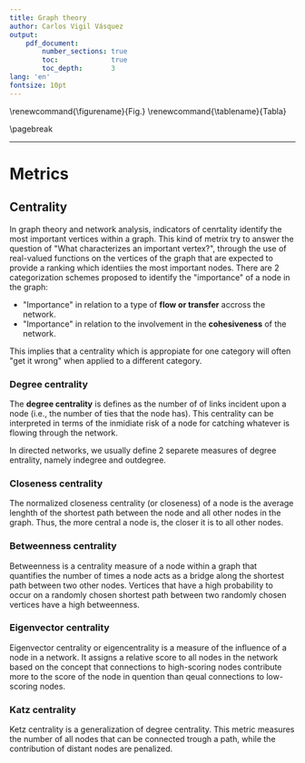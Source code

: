 ```yaml
---
title: Graph theory
author: Carlos Vigil Vásquez
output:
    pdf_document:
        number_sections: true
        toc:			 true
        toc_depth:		 3
lang: 'en'
fontsize: 10pt
---
```


\renewcommand{\figurename}{Fig.}
\renewcommand{\tablename}{Tabla}

\pagebreak

-----

# Metrics
## Centrality
In graph theory and network analysis, indicators of cenrtality identify the most important vertices within a graph.
This kind of metrix try to answer the question of "What characterizes an important vertex?", through the use of real-valued functions on the vertices of the graph that are expected to provide a ranking which identiies the most important nodes.
There are 2 categorization schemes proposed to identify the "importance" of a node in the graph:

* "Importance" in relation to a type of __flow or transfer__ accross the network.
* "Importance" in relation to the involvement in the __cohesiveness__ of the network.

This implies that a centrality which is appropiate for one category will often "get it wrong" when applied to a different category.

### Degree centrality
The __degree centrality__ is defines as the number of of links incident upon a node (i.e., the number of ties that the node has).
This centrality can be interpreted in terms of the inmidiate risk of a node for catching whatever is flowing through the network.

In directed networks, we usually define 2 separete measures of degree entrality, namely indegree and outdegree.

### Closeness centrality
The normalized closeness centrality (or closeness) of a node is the average lenghth of the shortest path between the node and all other nodes in the graph.
Thus, the more central a node is, the closer it is to all other nodes.

### Betweenness centrality
Betweenness is a centrality measure of a node within a graph that quantifies the number of times a node acts as a bridge along the shortest path between two other nodes.
Vertices that have a high probability to occur on a randomly chosen shortest path between two randomly chosen vertices have a high betweenness.

### Eigenvector centrality
Eigenvector centrality or eigencentrality is a measure of the influence of a node in a network.
It assigns a relative score to all nodes in the network based on the concept that connections to high-scoring nodes contribute more to the score of the node in quention than qeual connections to low-scoring nodes.

### Katz centrality
Ketz centrality is a generalization of degree centrality.
This metric measures the number of all nodes that can be connected trough a path, while the contribution of distant nodes are penalized.
